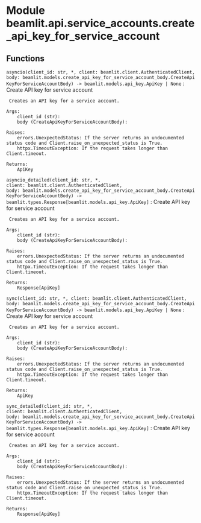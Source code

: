 Module beamlit.api.service_accounts.create_api_key_for_service_account
======================================================================

Functions
---------

`asyncio(client_id: str, *, client: beamlit.client.AuthenticatedClient, body: beamlit.models.create_api_key_for_service_account_body.CreateApiKeyForServiceAccountBody) ‑> beamlit.models.api_key.ApiKey | None`
:   Create API key for service account
    
     Creates an API key for a service account.
    
    Args:
        client_id (str):
        body (CreateApiKeyForServiceAccountBody):
    
    Raises:
        errors.UnexpectedStatus: If the server returns an undocumented status code and Client.raise_on_unexpected_status is True.
        httpx.TimeoutException: If the request takes longer than Client.timeout.
    
    Returns:
        ApiKey

`asyncio_detailed(client_id: str, *, client: beamlit.client.AuthenticatedClient, body: beamlit.models.create_api_key_for_service_account_body.CreateApiKeyForServiceAccountBody) ‑> beamlit.types.Response[beamlit.models.api_key.ApiKey]`
:   Create API key for service account
    
     Creates an API key for a service account.
    
    Args:
        client_id (str):
        body (CreateApiKeyForServiceAccountBody):
    
    Raises:
        errors.UnexpectedStatus: If the server returns an undocumented status code and Client.raise_on_unexpected_status is True.
        httpx.TimeoutException: If the request takes longer than Client.timeout.
    
    Returns:
        Response[ApiKey]

`sync(client_id: str, *, client: beamlit.client.AuthenticatedClient, body: beamlit.models.create_api_key_for_service_account_body.CreateApiKeyForServiceAccountBody) ‑> beamlit.models.api_key.ApiKey | None`
:   Create API key for service account
    
     Creates an API key for a service account.
    
    Args:
        client_id (str):
        body (CreateApiKeyForServiceAccountBody):
    
    Raises:
        errors.UnexpectedStatus: If the server returns an undocumented status code and Client.raise_on_unexpected_status is True.
        httpx.TimeoutException: If the request takes longer than Client.timeout.
    
    Returns:
        ApiKey

`sync_detailed(client_id: str, *, client: beamlit.client.AuthenticatedClient, body: beamlit.models.create_api_key_for_service_account_body.CreateApiKeyForServiceAccountBody) ‑> beamlit.types.Response[beamlit.models.api_key.ApiKey]`
:   Create API key for service account
    
     Creates an API key for a service account.
    
    Args:
        client_id (str):
        body (CreateApiKeyForServiceAccountBody):
    
    Raises:
        errors.UnexpectedStatus: If the server returns an undocumented status code and Client.raise_on_unexpected_status is True.
        httpx.TimeoutException: If the request takes longer than Client.timeout.
    
    Returns:
        Response[ApiKey]